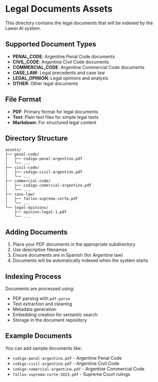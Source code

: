 # Legal Documents Assets

This directory contains the legal documents that will be indexed by the Lawer.AI system.

## Supported Document Types

- **PENAL_CODE**: Argentine Penal Code documents
- **CIVIL_CODE**: Argentine Civil Code documents  
- **COMMERCIAL_CODE**: Argentine Commercial Code documents
- **CASE_LAW**: Legal precedents and case law
- **LEGAL_OPINION**: Legal opinions and analysis
- **OTHER**: Other legal documents

## File Format

- **PDF**: Primary format for legal documents
- **Text**: Plain text files for simple legal texts
- **Markdown**: For structured legal content

## Directory Structure

```
assets/
├── penal-code/
│   ├── codigo-penal-argentino.pdf
│   └── ...
├── civil-code/
│   ├── codigo-civil-argentino.pdf
│   └── ...
├── commercial-code/
│   ├── codigo-comercial-argentino.pdf
│   └── ...
├── case-law/
│   ├── fallos-suprema-corte.pdf
│   └── ...
└── legal-opinions/
    ├── opinion-legal-1.pdf
    └── ...
```

## Adding Documents

1. Place your PDF documents in the appropriate subdirectory
2. Use descriptive filenames
3. Ensure documents are in Spanish (for Argentine law)
4. Documents will be automatically indexed when the system starts

## Indexing Process

Documents are processed using:
- PDF parsing with `pdf-parse`
- Text extraction and cleaning
- Metadata generation
- Embedding creation for semantic search
- Storage in the document repository

## Example Documents

You can add sample documents like:
- `codigo-penal-argentino.pdf` - Argentine Penal Code
- `codigo-civil-argentino.pdf` - Argentine Civil Code
- `codigo-comercial-argentino.pdf` - Argentine Commercial Code
- `fallos-suprema-corte-2023.pdf` - Supreme Court rulings 